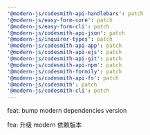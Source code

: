 ```yaml
---
'@modern-js/codesmith-api-handlebars': patch
'@modern-js/easy-form-core': patch
'@modern-js/easy-form-cli': patch
'@modern-js/codesmith-api-json': patch
'@modern-js/inquirer-types': patch
'@modern-js/codesmith-api-app': patch
'@modern-js/codesmith-api-ejs': patch
'@modern-js/codesmith-api-git': patch
'@modern-js/codesmith-api-npm': patch
'@modern-js/codesmith-formily': patch
'@modern-js/codesmith-api-fs': patch
'@modern-js/codesmith': patch
'@modern-js/codesmith-cli': patch
---
```


feat: bump modern dependencies version

fea: 升级 modern 依赖版本
